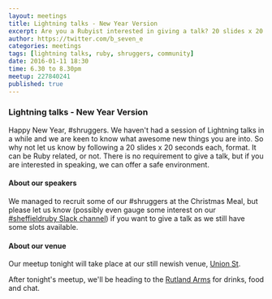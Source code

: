```yaml
---
layout: meetings
title: Lightning talks - New Year Version
excerpt: Are you a Rubyist interested in giving a talk? 20 slides x 20 seconds each for good fun
author: https://twitter.com/b_seven_e
categories: meetings
tags: [lightning talks, ruby, shruggers, community]
date: 2016-01-11 18:30
time: 6.30 to 8.30pm
meetup: 227840241
published: true
---
```


### Lightning talks - New Year Version

Happy New Year, #shruggers. We haven't had a session of Lightning talks in a while and we are keen to know what awesome new things you are into. So why not let us know by following a 20 slides x 20 seconds each, format. It can be Ruby related, or not. There is no requirement to give a talk, but if you are interested in speaking, we can offer a safe environment.

#### About our speakers

We managed to recruit some of our #shruggers at the Christmas Meal, but please let us know (possibly even gauge some interest on our [#sheffieldruby Slack channel](https://sheffielddigital.slack.com/messages/sheffieldruby)) if you want to give a talk as we still have some slots available.

#### About our venue

Our meetup tonight will take place at our still newish venue, [Union St](http://www.union-st.org).

After tonight's meetup, we'll be heading to the [Rutland Arms](http://www.therutlandarmssheffield.co.uk/) for drinks, food and chat.
